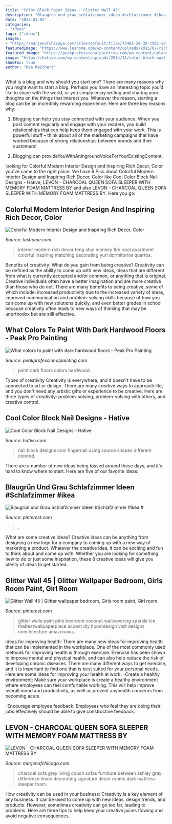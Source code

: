 ```yaml
---
title: "Color Block Paint Ideas - Glitter Wall 45"
description: "Blaugrün und grau schlafzimmer ideen #schlafzimmer #ikea #"
date: "2023-01-05"
categories:
- "ideas"
tags: ["ideas"]
images:
- "https://marjenofchicago.com/sites/default/files/73403-38-35-t501-sd_2.jpg"
featuredImage: "https://www.lushome.com/wp-content/uploads/2015/07/rich-room-colors-modern-interior-design-16.jpg"
featured_image: "https://peakprofessionalpainting.com/wp-content/uploads/2018/06/IMG_4214.jpg"
image: "https://hative.com/wp-content/uploads/2014/11/color-block-nail-designs/6-color-block-nail-designs.jpg"
ShowToc: true
author: "Oda Reichert"
---
```



What is a blog and why should you start one?
There are many reasons why you might want to start a blog. Perhaps you have an interesting topic you’d like to share with the world, or you simply enjoy writing and sharing your thoughts on the things that interest you. Whatever the reason, starting a blog can be an incredibly rewarding experience. Here are three key reasons why: 
1) Blogging can help you stay connected with your audience. When you post content regularly and engage with your readers, you build relationships that can help keep them engaged with your work. This is powerful stuff – think about all of the marketing campaigns that have worked because of strong relationships between brands and their customers! 

2) Blogging can provideYouWithAnIngroundVoiceForYourExistingContent.

	

		
looking for Colorful Modern Interior Design and Inspiring Rich Decor, Color you've came to the right place. We have 6 Pics about Colorful Modern Interior Design and Inspiring Rich Decor, Color like Cool Color Block Nail Designs - Hative, LEVON - CHARCOAL QUEEN SOFA SLEEPER WITH MEMORY FOAM MATTRESS BY and also LEVON - CHARCOAL QUEEN SOFA SLEEPER WITH MEMORY FOAM MATTRESS BY. Here you go:
		
    
## Colorful Modern Interior Design And Inspiring Rich Decor, Color

<img loading=lazy src="https://www.lushome.com/wp-content/uploads/2015/07/rich-room-colors-modern-interior-design-16.jpg" onerror="this.onerror=null;this.src='https://tse4.mm.bing.net/th?id=OIP.iA_7wH_GECtVsFcj24_EwAAAAA&amp;pid=15.1';" alt="Colorful Modern Interior Design and Inspiring Rich Decor, Color">

_Source: lushome.com_

>interior modern rich decor feng shui monkey fire cool apartment colorful inspiring matching decorating yuri dormitorios quartos. 

	

Benefits of creativity: What do you gain from being creative?
Creativity can be defined as the ability to come up with new ideas, ideas that are different from what is currently accepted and/or common, or anything that is original. Creative individuals often have a better imagination and are more creative than those who do not. There are many benefits to being creative, some of which include: increased productivity due to the increased variety of ideas, improved communication and problem-solving skills because of how you can come up with new solutions quickly, and even better grades in school because creativity often leads to new ways of thinking that may be unorthodox but are still effective.

    
## What Colors To Paint With Dark Hardwood Floors - Peak Pro Painting

<img loading=lazy src="https://peakprofessionalpainting.com/wp-content/uploads/2018/06/IMG_4214.jpg" onerror="this.onerror=null;this.src='https://tse2.mm.bing.net/th?id=OIP.n2akyf01NQe2NQswPe9poQHaLi&amp;pid=15.1';" alt="What colors to paint with dark hardwood floors - Peak Pro Painting">

_Source: peakprofessionalpainting.com_

>paint dark floors colors hardwood. 

	

Types of creativity
Creativity is everywhere, and it doesn't have to be connected to art or design. There are many creative ways to approach life, and you don't need any artistic gifts or experience to be creative. Here are three types of creativity: problem-solving, problem-solving with others, and creative control.

    
## Cool Color Block Nail Designs - Hative

<img loading=lazy src="https://hative.com/wp-content/uploads/2014/11/color-block-nail-designs/6-color-block-nail-designs.jpg" onerror="this.onerror=null;this.src='https://tse4.mm.bing.net/th?id=OIP.zCgub5iwRDbvFUFMhhvCMQHaLH&amp;pid=15.1';" alt="Cool Color Block Nail Designs - Hative">

_Source: hative.com_

>nail block designs cool fingernail using source shapes different colored. 

	

There are a number of new ideas being tossed around these days, and it's hard to know where to start. Here are five of our favorite ideas: 

    
## Blaugrün Und Grau Schlafzimmer Ideen #Schlafzimmer #ikea #

<img loading=lazy src="https://i.pinimg.com/736x/12/d1/b5/12d1b502412be05bc14f2496afb29b3e.jpg" onerror="this.onerror=null;this.src='https://tse3.mm.bing.net/th?id=OIP.Y-lfMJkWre5OGW0gAMybPwHaJ3&amp;pid=15.1';" alt="Blaugrün und Grau Schlafzimmer Ideen #Schlafzimmer #ikea #">

_Source: pinterest.com_

>. 

	

What are some creative ideas?
Creative ideas can be anything from designing a new logo for a company to coming up with a new way of marketing a product. Whatever the creative idea, it can be exciting and fun to think about and come up with. Whether you are looking for something new to do or just some inspiration, these 8 creative ideas will give you plenty of ideas to get started.

    
## Glitter Wall 45 | Glitter Wallpaper Bedroom, Girls Room Paint, Girl Room

<img loading=lazy src="https://i.pinimg.com/736x/9a/47/b9/9a47b91c020902fce2ad1156c57530e0.jpg" onerror="this.onerror=null;this.src='https://tse1.mm.bing.net/th?id=OIP.YM5CgJuTljo67eifSeAoQwHaJ4&amp;pid=15.1';" alt="Glitter Wall 45 | Glitter wallpaper bedroom, Girls room paint, Girl room">

_Source: pinterest.com_

>glitter walls paint pink bedroom coconut wallcovering sparkle ice thebestwallpaperplace accent diy hoomdesign visit designs onechitecture amazonaws. 

	

Ideas for improving health:
There are many new ideas for improving health that can be implemented in the workplace. One of the most commonly used methods for improving health is through exercise. Exercise has been shown to improve mental and physical health, and can also help reduce the risk of developing chronic diseases. There are many different ways to get exercise, and it is important to find one that is best suited for your personal needs. Here are some ideas for improving your health at work: 
-Create a healthy environment: Make sure your workplace is create a healthy environment where employees can feel comfortable working. This will help improve overall mood and productivity, as well as prevent anyhealth concerns from becoming acute. 

-Encourage employee feedback: Employees who feel they are doing their jobs effectively should be able to give constructive feedback.

    
## LEVON - CHARCOAL QUEEN SOFA SLEEPER WITH MEMORY FOAM MATTRESS BY

<img loading=lazy src="https://marjenofchicago.com/sites/default/files/73403-38-35-t501-sd_2.jpg" onerror="this.onerror=null;this.src='https://tse1.mm.bing.net/th?id=OIP.xrrBQnKYMmXx_ugzkZF9MAHaE8&amp;pid=15.1';" alt="LEVON - CHARCOAL QUEEN SOFA SLEEPER WITH MEMORY FOAM MATTRESS BY">

_Source: marjenofchicago.com_

>charcoal sofa grey living couch sofas furniture between ashley gray difference levon decorating signature decor rooms dark mattress sleeper foam. 

	

How creativity can be used in your business:
Creativity is a key element of any business. It can be used to come up with new ideas, design trends, and products. However, sometimes creativity can go too far, leading to problems. Here are three tips to help keep your creative juices flowing and avoid negative consequences.

